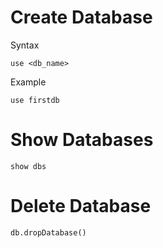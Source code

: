 # Create Database

Syntax

```shell
use <db_name>
```

Example

```shell
use firstdb
```

# Show Databases

```shell
show dbs
```

# Delete Database

```shell
db.dropDatabase()
```





